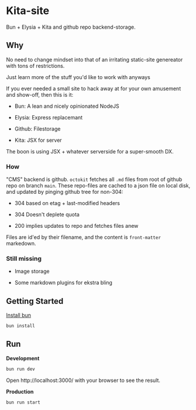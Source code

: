 # Kita-site

Bun + Elysia + Kita and github repo backend-storage.


## Why

No need to change mindset into that of an irritating static-site genereator with tons of restrictions. 

Just learn more of the stuff you'd like to work with anyways

If you ever needed a small site to hack away at for your own amusement and show-off, then this is it:

- Bun: A lean and nicely opinionated NodeJS

- Elysia: Express replacemant

- Github: Filestorage

- Kita: JSX for server

The boon is using JSX + whatever serverside for a super-smooth DX.

### How

"CMS" backend is github. `octokit` fetches all `.md` files from root of github repo on branch `main`.
These repo-files are cached to a json file on local disk, and updated by pinging github tree for non-304:

- 304 based on etag + last-modified headers

- 304 Doesn't deplete quota

- 200 implies updates to repo and fetches files anew

Files are id'ed by their filename, and the content is `front-matter` markedown.


### Still missing

- Image storage

- Some markdown plugins for ekstra bling


## Getting Started

[Install bun](https://bun.sh/docs/installation)

```bash
bun install 
```


## Run

**Development**

```bash
bun run dev
```

Open http://localhost:3000/ with your browser to see the result.

**Production**

```bash
bun run start
```
